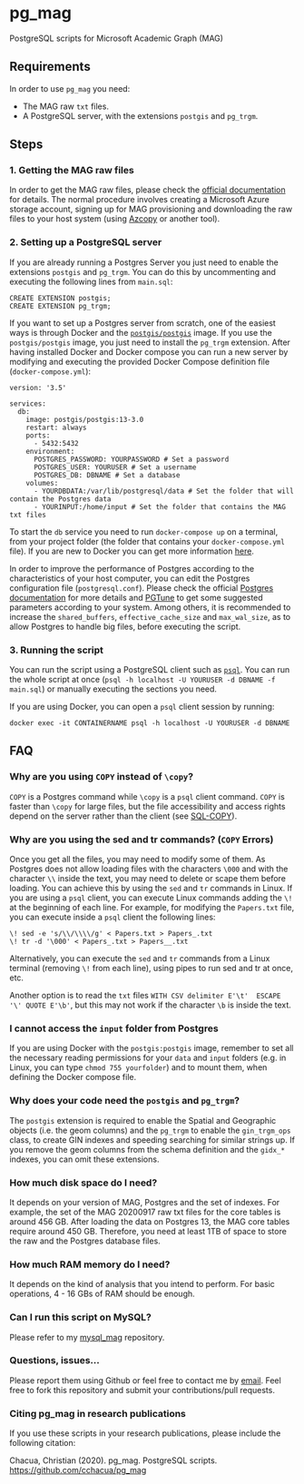 # pg_mag
PostgreSQL scripts for Microsoft Academic Graph (MAG)

## Requirements
In order to use `pg_mag` you need:
- The MAG raw `txt` files.
- A PostgreSQL server, with the extensions `postgis` and `pg_trgm`.


## Steps

### 1. Getting the MAG raw files
In order to get the MAG raw files, please check the [official documentation](https://docs.microsoft.com/en-us/academic-services/graph/get-started-setup-provisioning) for details. The normal procedure involves creating a Microsoft Azure storage account, signing up for MAG provisioning and downloading the raw files to your host system (using [Azcopy](https://docs.microsoft.com/en-us/azure/storage/common/storage-use-azcopy-v10) or another tool).


### 2. Setting up a PostgreSQL server
If you are already running a Postgres Server you just need to enable the extensions `postgis` and `pg_trgm`. You can do this by uncommenting and executing the following lines from `main.sql`:

```
CREATE EXTENSION postgis;
CREATE EXTENSION pg_trgm;
```

If you want to set up a Postgres server from scratch, one of the easiest ways is through Docker and the [`postgis/postgis`](https://registry.hub.docker.com/r/postgis/postgis) image. If you use the `postgis/postgis` image, you just need to install the `pg_trgm` extension. After having installed Docker and Docker compose you can run a new server by modifying and executing the provided Docker Compose definition file (`docker-compose.yml`):

```
version: '3.5'

services:
  db:
    image: postgis/postgis:13-3.0
    restart: always
    ports:
      - 5432:5432
    environment:
      POSTGRES_PASSWORD: YOURPASSWORD # Set a password
      POSTGRES_USER: YOURUSER # Set a username
      POSTGRES_DB: DBNAME # Set a database
    volumes:
      - YOURDBDATA:/var/lib/postgresql/data # Set the folder that will contain the Postgres data
      - YOURINPUT:/home/input # Set the folder that contains the MAG txt files

```
To start the `db` service you need to run `docker-compose up` on a terminal, from your project folder (the folder that contains your `docker-compose.yml` file). If you are new to Docker you can get more information [here](https://docs.docker.com/compose/gettingstarted/).


In order to improve the performance of Postgres according to the characteristics of your host computer, you can edit the Postgres configuration file (`postgresql.conf`). Please check the official [Postgres documentation](https://registry.hub.docker.com/_/postgres/) for more details and [PGTune](https://pgtune.leopard.in.ua/#/) to get some suggested parameters according to your system. Among others, it is recommended to increase the `shared_buffers`, `effective_cache_size` and `max_wal_size`, as to allow Postgres to handle big files, before executing the script.

### 3. Running the script
You can run the script using a PostgreSQL client such as [`psql`](https://www.postgresql.org/docs/13/app-psql.html). You can run the whole script at once (`psql -h localhost -U YOURUSER -d DBNAME -f main.sql`) or manually executing the sections you need.

If you are using Docker, you can open a `psql` client session by running:
```
docker exec -it CONTAINERNAME psql -h localhost -U YOURUSER -d DBNAME
```


## FAQ

### Why are you using `COPY` instead of `\copy`?

`COPY` is a Postgres command while `\copy` is a `psql` client command. `COPY` is faster than `\copy` for large files, but the file accessibility and access rights depend on the server rather than the client (see [SQL-COPY](https://www.postgresql.org/docs/13/sql-copy.html)).

### Why are you using the sed and tr commands? (`COPY` Errors)
Once you get all the files, you may need to modify some of them. As Postgres does not allow loading files with the characters `\000` and with the character `\\` inside the text, you may need to delete or scape them before loading. You can achieve this by using the `sed` and `tr` commands in Linux. If you are using a `psql` client, you can execute Linux commands adding the  `\!` at the beginning of each line. For example, for modifying the `Papers.txt` file, you can execute inside a `psql` client the following lines:
```
\! sed -e 's/\\/\\\\/g' < Papers.txt > Papers_.txt
\! tr -d '\000' < Papers_.txt > Papers__.txt
```

Alternatively, you can execute the `sed` and `tr` commands from a Linux terminal (removing `\!` from each line), using pipes to run sed and tr at once, etc.

Another option is to read the `txt` files `WITH CSV delimiter E'\t'  ESCAPE '\' QUOTE E'\b'`, but this may not work if the character `\b` is inside the text.


### I cannot access the `input` folder from Postgres
If you are using Docker with the `postgis:postgis` image, remember to set all the necessary reading permissions for your `data` and `input` folders (e.g. in Linux, you can type `chmod 755 yourfolder`) and to mount them, when defining the Docker compose file.

### Why does your code need the `postgis` and `pg_trgm`?
The `postgis` extension is required to enable the Spatial and Geographic objects (i.e. the geom columns) and the `pg_trgm` to enable the `gin_trgm_ops` class, to create GIN indexes and speeding searching for similar strings up. If you remove the geom columns from the schema definition and the `gidx_*` indexes, you can omit these extensions.

### How much disk space do I need?
It depends on your version of MAG, Postgres and the set of indexes. For example, the set of the MAG 20200917 raw txt files for the core tables is around 456 GB. After loading the data on Postgres 13, the MAG core tables require around 450 GB. Therefore, you need at least 1TB of space to store the raw and the Postgres database files.

### How much RAM memory do I need?
It depends on the kind of analysis that you intend to perform. For basic operations, 4 - 16 GBs of RAM should be enough.  

### Can I run this script on MySQL? 

Please refer to my [mysql_mag](https://github.com/cchacua/mysql_mag) repository. 

### Questions, issues...

Please report them using Github or feel free to contact me by [email](ccdelgado@u-bordeaux.fr). Feel free to fork this repository and submit your contributions/pull requests.

### Citing pg_mag in research publications
If you use these scripts in your research publications, please include the following citation:

Chacua, Christian (2020). pg_mag. PostgreSQL scripts. https://github.com/cchacua/pg_mag
